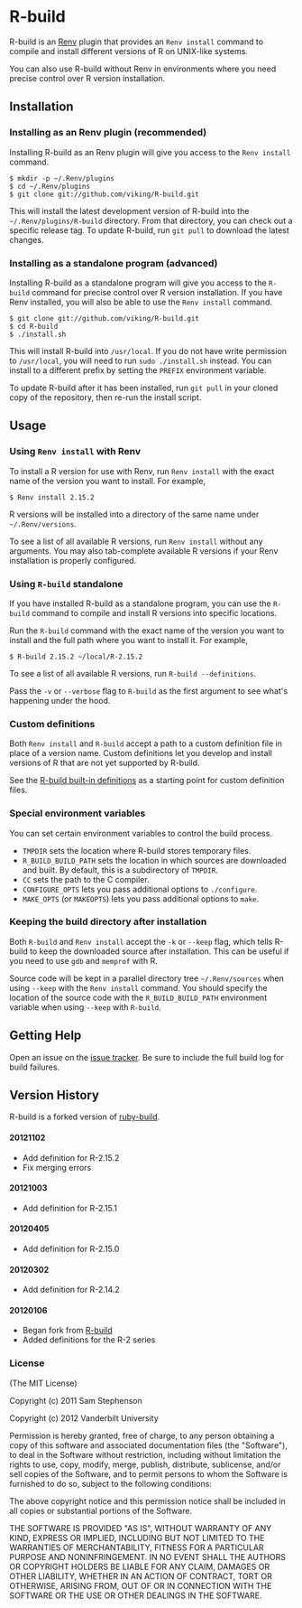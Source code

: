 # R-build

R-build is an [Renv](https://github.com/viking/Renv) plugin
that provides an `Renv install` command to compile and install
different versions of R on UNIX-like systems.

You can also use R-build without Renv in environments where you
need precise control over R version installation.


## Installation

### Installing as an Renv plugin (recommended)

Installing R-build as an Renv plugin will give you access to the
`Renv install` command.

    $ mkdir -p ~/.Renv/plugins
    $ cd ~/.Renv/plugins
    $ git clone git://github.com/viking/R-build.git

This will install the latest development version of R-build into
the `~/.Renv/plugins/R-build` directory. From that directory, you
can check out a specific release tag. To update R-build, run `git
pull` to download the latest changes.

### Installing as a standalone program (advanced)

Installing R-build as a standalone program will give you access to
the `R-build` command for precise control over R version
installation. If you have Renv installed, you will also be able to
use the `Renv install` command.

    $ git clone git://github.com/viking/R-build.git
    $ cd R-build
    $ ./install.sh

This will install R-build into `/usr/local`. If you do not have
write permission to `/usr/local`, you will need to run `sudo
./install.sh` instead. You can install to a different prefix by
setting the `PREFIX` environment variable.

To update R-build after it has been installed, run `git pull` in
your cloned copy of the repository, then re-run the install script.

## Usage

### Using `Renv install` with Renv

To install a R version for use with Renv, run `Renv install` with
the exact name of the version you want to install. For example,

    $ Renv install 2.15.2

R versions will be installed into a directory of the same name
under `~/.Renv/versions`.

To see a list of all available R versions, run `Renv install`
without any arguments. You may also tab-complete available R
versions if your Renv installation is properly configured.

### Using `R-build` standalone

If you have installed R-build as a standalone program, you can use
the `R-build` command to compile and install R versions into
specific locations.

Run the `R-build` command with the exact name of the version you
want to install and the full path where you want to install it. For
example,

    $ R-build 2.15.2 ~/local/R-2.15.2

To see a list of all available R versions, run `R-build
--definitions`.

Pass the `-v` or `--verbose` flag to `R-build` as the first
argument to see what's happening under the hood.

### Custom definitions

Both `Renv install` and `R-build` accept a path to a custom
definition file in place of a version name. Custom definitions let you
develop and install versions of R that are not yet supported by
R-build.

See the [R-build built-in
definitions](https://github.com/viking/R-build/tree/master/share/R-build)
as a starting point for custom definition files.

### Special environment variables

You can set certain environment variables to control the build
process.

* `TMPDIR` sets the location where R-build stores temporary files.
* `R_BUILD_BUILD_PATH` sets the location in which sources are
  downloaded and built. By default, this is a subdirectory of
  `TMPDIR`.
* `CC` sets the path to the C compiler.
* `CONFIGURE_OPTS` lets you pass additional options to `./configure`.
* `MAKE_OPTS` (or `MAKEOPTS`) lets you pass additional options to
  `make`.

### Keeping the build directory after installation

Both `R-build` and `Renv install` accept the `-k` or `--keep`
flag, which tells R-build to keep the downloaded source after
installation. This can be useful if you need to use `gdb` and
`memprof` with R.

Source code will be kept in a parallel directory tree
`~/.Renv/sources` when using `--keep` with the `Renv install`
command. You should specify the location of the source code with the
`R_BUILD_BUILD_PATH` environment variable when using `--keep` with
`R-build`.


## Getting Help

Open an issue on the [issue
tracker](https://github.com/viking/R-build/issues). Be sure to
include the full build log for build failures.


## Version History

R-build is a forked version of [ruby-build](https://github.com/sstephenson/ruby-build).

#### 20121102

* Add definition for R-2.15.2
* Fix merging errors

#### 20121003

* Add definition for R-2.15.1

#### 20120405

* Add definition for R-2.15.0

#### 20120302

* Add definition for R-2.14.2

#### 20120106

* Began fork from [R-build](https://github.com/viking/R-build)
* Added definitions for the R-2 series

### License

(The MIT License)

Copyright (c) 2011 Sam Stephenson

Copyright (c) 2012 Vanderbilt University

Permission is hereby granted, free of charge, to any person obtaining
a copy of this software and associated documentation files (the
"Software"), to deal in the Software without restriction, including
without limitation the rights to use, copy, modify, merge, publish,
distribute, sublicense, and/or sell copies of the Software, and to
permit persons to whom the Software is furnished to do so, subject to
the following conditions:

The above copyright notice and this permission notice shall be
included in all copies or substantial portions of the Software.

THE SOFTWARE IS PROVIDED "AS IS", WITHOUT WARRANTY OF ANY KIND,
EXPRESS OR IMPLIED, INCLUDING BUT NOT LIMITED TO THE WARRANTIES OF
MERCHANTABILITY, FITNESS FOR A PARTICULAR PURPOSE AND
NONINFRINGEMENT. IN NO EVENT SHALL THE AUTHORS OR COPYRIGHT HOLDERS BE
LIABLE FOR ANY CLAIM, DAMAGES OR OTHER LIABILITY, WHETHER IN AN ACTION
OF CONTRACT, TORT OR OTHERWISE, ARISING FROM, OUT OF OR IN CONNECTION
WITH THE SOFTWARE OR THE USE OR OTHER DEALINGS IN THE SOFTWARE.
